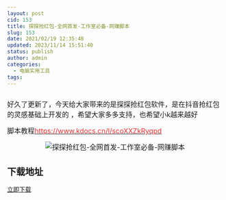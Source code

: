 ```yaml
---
layout: post
cid: 153
title: 探探抢红包-全网首发-工作室必备-网赚脚本
slug: 153
date: 2021/02/19 12:35:48
updated: 2023/11/14 15:51:40
status: publish
author: admin
categories: 
  - 电脑实用工具
tags: 
---
```



<div alt="潮男心博客 www.cnx0.com" >
				<p><span style="font-size:16px"><img src="https://www.kjsv.com/download/image/2021/02/19/20210219005149_094428.jpg" alt=""></span></p><p>
	<span style="font-size:16px;">好久了更新了，今天给大家带来的是探探抢红包软件，是在抖音抢红包的灵感基础上开发的 ，希望大家多多支持，也希望小k越来越好</span> 
</p>
<p>
	<span style="font-size:16px;">脚本教程<a href="https://www.kdocs.cn/l/scoXXZkRyqpd" target="_blank"><span style="color:#E53333;">https://www.kdocs.cn/l/scoXXZkRyqpd</span></a></span> 
</p>
<p style="text-align:center;">
	<span style="font-size:16px;"><img src="https://www.kjsv.com/download/image/2021/02/19/20210219001451_814605.jpg" alt="探探抢红包-全网首发-工作室必备-网赚脚本" title="探探抢红包-全网首发-工作室必备-网赚脚本" align="" /><br />
</span> 
</p><h2>下载地址</h2><a target="_block" href="https://xjhwl.lanzous.com/iPB4Tltn92j">立即下载</a>			</div>
			